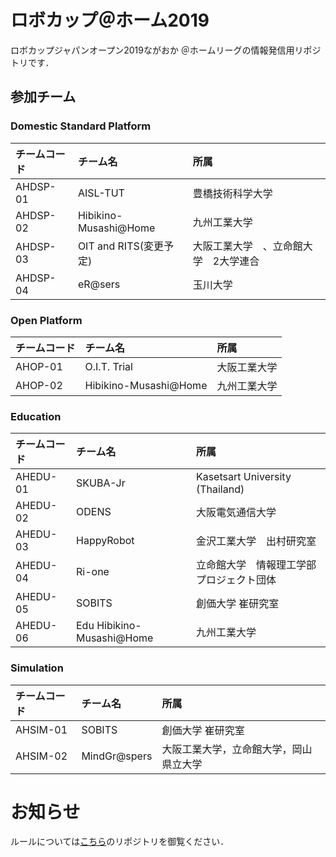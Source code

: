 # ロボカップ＠ホーム2019
ロボカップジャパンオープン2019ながおか ＠ホームリーグの情報発信用リポジトリです．

## 参加チーム

### Domestic Standard Platform
| チームコード | チーム名 | 所属 |
|:-|:-|:-|
| AHDSP-01 | AISL-TUT | 豊橋技術科学大学 |
| AHDSP-02 | Hibikino-Musashi@Home | 九州工業大学 |
| AHDSP-03 | OIT and RITS(変更予定) | 大阪工業大学　、立命館大学　2大学連合|
| AHDSP-04 | eR@sers | 玉川大学 |

### Open Platform
| チームコード | チーム名 | 所属 |
|:-|:-|:-|
| AHOP-01 | O.I.T. Trial | 大阪工業大学 |
| AHOP-02 | Hibikino-Musashi@Home | 九州工業大学 |

### Education
| チームコード | チーム名 | 所属 |
|:-|:-|:-|
| AHEDU-01 | SKUBA-Jr | Kasetsart University (Thailand) |
| AHEDU-02 | ODENS | 大阪電気通信大学 |
| AHEDU-03 | HappyRobot | 金沢工業大学　出村研究室 |
| AHEDU-04 | Ri-one | 立命館大学　情報理工学部プロジェクト団体 |
| AHEDU-05 | SOBITS | 創価大学 崔研究室 |
| AHEDU-06 | Edu Hibikino-Musashi@Home | 九州工業大学 |

### Simulation
| チームコード | チーム名 | 所属 |
|:-|:-|:-|
| AHSIM-01 | SOBITS | 創価大学 崔研究室 |
| AHSIM-02 | MindGr@spers | 大阪工業大学，立命館大学，岡山県立大学 |

# お知らせ
ルールについては[こちら](https://github.com/RoboCupAtHomeJP/Rule2019)のリポジトリを御覧ください．
